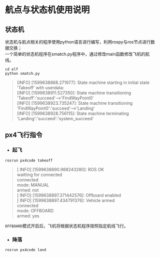 # 航点与状态机使用说明

## 状态机
 状态机与航点相关的程序使用python语言进行编写，利用rospy与ros节点进行数据交换；  
 一个简单的状态机程序在smatch.py程序中，通过修改main函数修改飞机的航线。

 ```
 cd elf
 python smatch.py
 ```

>[INFO] [1599638888.271977]: State machine starting in initial state 'Takeoff' with userdata:   
[INFO] [1599638911.527350]: State machine transitioning 'Takeoff':'succeed'-->'FindWayPoint0'  
[INFO] [1599638923.735247]: State machine transitioning 'FindWayPoint0':'succeed'-->'Landing'   
[INFO] [1599638928.756115]: State machine terminating 'Landing':'succeed':'system_succeed'  
 
## px4飞行指令

* ### 起飞
```
rosrun px4code takeoff
```

>[ INFO] [1599638890.988243280]: ROS OK  
waitting for connected  
connected  
mode: MANUAL  
armed: not  
[ INFO] [1599638897.371442576]: Offboard enabled    
[ INFO] [1599638897.434791376]: Vehicle armed  
connected  
mode: OFFBOARD  
armed: yes  


`OFFBOARD`模式开启后，飞机将根据状态机程序按照指定航线飞行。
* ### 降落
```
rosrun px4code land
```

